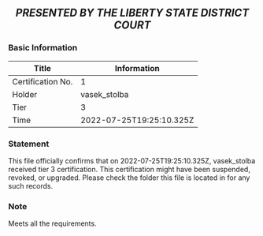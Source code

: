## <p align="center"><i><b> PRESENTED BY THE LIBERTY STATE DISTRICT COURT </i></b><p>

### Basic Information
  
  Title | Information
  --- | ---
  Certification No. | 1
  Holder | vasek_stolba
  Tier | 3
  Time | 2022-07-25T19:25:10.325Z
  
### Statement
  This file officially confirms that on 2022-07-25T19:25:10.325Z, vasek_stolba received tier 3 certification. This certification might have been suspended, revoked, or upgraded. Please check the folder this file is located in for any such records.

### Note
  Meets all the requirements.